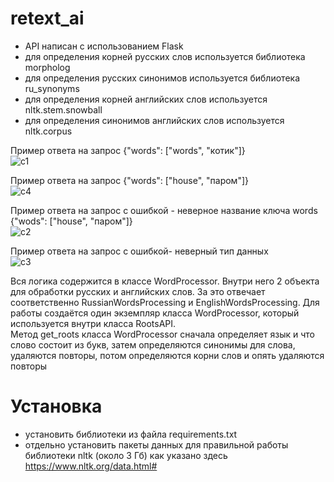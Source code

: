 # retext_ai
- API написан с использованием Flask  
- для определения корней русских слов используется библиотека morpholog  
- для определения русских синонимов используется библиотека ru_synonyms  
- для определения корней английских слов используется nltk.stem.snowball  
- для определения синонимов английских слов используется nltk.corpus  

Пример ответа на запрос  {"words": ["words", "котик"]}  
![с1](https://user-images.githubusercontent.com/49985639/228961223-6d9af824-7d67-4ff5-b7a4-7abe562b8b3d.PNG)  

Пример ответа на запрос {"words": ["house", "паром"]}  
![c4](https://user-images.githubusercontent.com/49985639/228961117-9fb3f781-c068-4eb3-9a80-ff5396d8cee9.PNG)  

Пример ответа на запрос с ошибкой - неверное название ключа words {"wods": ["house", "паром"]}  
![с2](https://user-images.githubusercontent.com/49985639/228961597-efabe242-0020-4829-b75e-3f342b6b5f2c.PNG)  

Пример ответа на запрос с ошибкой- неверный тип данных  
![c3](https://user-images.githubusercontent.com/49985639/228961791-a591de2c-f2a5-44cd-9096-d2cb6afa7dba.PNG)  

Вся логика содержится в классе WordProcessor. Внутри него 2 объекта для обработки русских и английских слов. За это отвечает соответственно RussianWordsProcessing и EnglishWordsProcessing. Для работы создаётся один экземпляр класса WordProcessor, который используется внутри класса RootsAPI.  
Метод get_roots класса WordProcessor сначала определяет язык и что слово состоит из букв, затем определяются синонимы для слова, удаляются повторы, потом определяются корни слов и опять удаляются повторы  

# Установка  
- установить библиотеки из файла requirements.txt
- отдельно установить пакеты данных для правильной работы библиотеки nltk (около 3 Гб) как указано здесь https://www.nltk.org/data.html#




